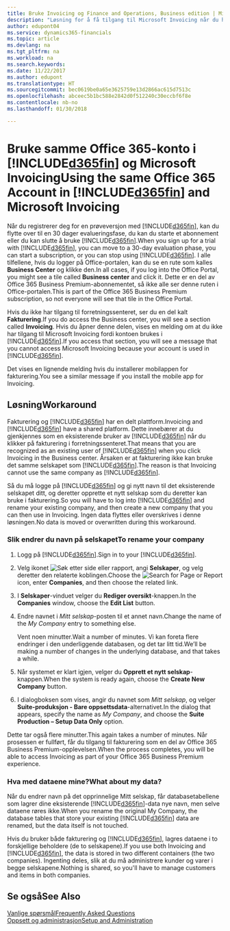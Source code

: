 ```yaml
---
title: Bruke Invoicing og Finance and Operations, Business edition | Microsoft-dokumentasjon
description: "Løsning for å få tilgang til Microsoft Invoicing når du har registrert deg for Dynamics 365 for Finance and Operations, Business edition."
author: edupont04
ms.service: dynamics365-financials
ms.topic: article
ms.devlang: na
ms.tgt_pltfrm: na
ms.workload: na
ms.search.keywords: 
ms.date: 11/22/2017
ms.author: edupont
ms.translationtype: HT
ms.sourcegitcommit: bec0619be0a65e3625759e13d2866ac615d7513c
ms.openlocfilehash: abceec5b1bc588e2842d0f512240c30eccbf6f8e
ms.contentlocale: nb-no
ms.lasthandoff: 01/30/2018

---
```

# <a name="using-the-same-office-365-account-in-included365finincludesd365finlongmdmd-and-microsoft-invoicing"></a><span data-ttu-id="27fb7-103">Bruke samme Office 365-konto i [!INCLUDE[d365fin](includes/d365fin_long_md.md)] og Microsoft Invoicing</span><span class="sxs-lookup"><span data-stu-id="27fb7-103">Using the same Office 365 Account in [!INCLUDE[d365fin](includes/d365fin_long_md.md)] and Microsoft Invoicing</span></span>
<span data-ttu-id="27fb7-104">Når du registrerer deg for en prøveversjon med [!INCLUDE[d365fin](includes/d365fin_md.md)], kan du flytte over til en 30 dager evalueringsfase, du kan du starte et abonnement eller du kan slutte å bruke [!INCLUDE[d365fin](includes/d365fin_md.md)].</span><span class="sxs-lookup"><span data-stu-id="27fb7-104">When you sign up for a trial with [!INCLUDE[d365fin](includes/d365fin_md.md)], you can move to a 30-day evaluation phase, you can start a subscription, or you can stop using [!INCLUDE[d365fin](includes/d365fin_md.md)].</span></span> <span data-ttu-id="27fb7-105">I alle tilfellene, hvis du logger på Office-portalen, kan du se en rute som kalles **Business Center** og klikke den.</span><span class="sxs-lookup"><span data-stu-id="27fb7-105">In all cases, if you log into the Office Portal, you might see a tile called **Business center** and click it.</span></span> <span data-ttu-id="27fb7-106">Dette er en del av Office 365 Business Premium-abonnementet, så ikke alle ser denne ruten i Office-portalen.</span><span class="sxs-lookup"><span data-stu-id="27fb7-106">This is part of the Office 365 Business Premium subscription, so not everyone will see that tile in the Office Portal.</span></span>  

<span data-ttu-id="27fb7-107">Hvis du ikke har tilgang til forretningssenteret, ser du en del kalt **Fakturering**.</span><span class="sxs-lookup"><span data-stu-id="27fb7-107">If you do access the Business center, you will see a section called **Invoicing**.</span></span> <span data-ttu-id="27fb7-108">Hvis du åpner denne delen, vises en melding om at du ikke har tilgang til Microsoft Invoicing fordi kontoen brukes i [!INCLUDE[d365fin](includes/d365fin_md.md)].</span><span class="sxs-lookup"><span data-stu-id="27fb7-108">If you access that section, you will see a message that you cannot access Microsoft Invoicing because your account is used in [!INCLUDE[d365fin](includes/d365fin_md.md)].</span></span>  

<span data-ttu-id="27fb7-109">Det vises en lignende melding hvis du installerer mobilappen for fakturering.</span><span class="sxs-lookup"><span data-stu-id="27fb7-109">You see a similar message if you install the mobile app for Invoicing.</span></span>  

## <a name="workaround"></a><span data-ttu-id="27fb7-110">Løsning</span><span class="sxs-lookup"><span data-stu-id="27fb7-110">Workaround</span></span>
<span data-ttu-id="27fb7-111">Fakturering og [!INCLUDE[d365fin](includes/d365fin_md.md)] har en delt plattform.</span><span class="sxs-lookup"><span data-stu-id="27fb7-111">Invoicing and [!INCLUDE[d365fin](includes/d365fin_md.md)] have a shared platform.</span></span> <span data-ttu-id="27fb7-112">Dette innebærer at du gjenkjennes som en eksisterende bruker av [!INCLUDE[d365fin](includes/d365fin_md.md)] når du klikker på fakturering i forretningssenteret.</span><span class="sxs-lookup"><span data-stu-id="27fb7-112">That means that you are recognized as an existing user of [!INCLUDE[d365fin](includes/d365fin_md.md)] when you click Invoicing in the Business center.</span></span> <span data-ttu-id="27fb7-113">Årsaken er at fakturering ikke kan bruke det samme selskapet som [!INCLUDE[d365fin](includes/d365fin_md.md)].</span><span class="sxs-lookup"><span data-stu-id="27fb7-113">The reason is that Invoicing cannot use the same company as [!INCLUDE[d365fin](includes/d365fin_md.md)].</span></span>  

<span data-ttu-id="27fb7-114">Så du må logge på [!INCLUDE[d365fin](includes/d365fin_md.md)] og gi nytt navn til det eksisterende selskapet ditt, og deretter opprette et nytt selskap som du deretter kan bruke i fakturering.</span><span class="sxs-lookup"><span data-stu-id="27fb7-114">So you will have to log into [!INCLUDE[d365fin](includes/d365fin_md.md)] and rename your existing company, and then create a new company that you can then use in Invoicing.</span></span> <span data-ttu-id="27fb7-115">Ingen data flyttes eller overskrives i denne løsningen.</span><span class="sxs-lookup"><span data-stu-id="27fb7-115">No data is moved or overwritten during this workaround.</span></span>

### <a name="to-rename-your-company"></a><span data-ttu-id="27fb7-116">Slik endrer du navn på selskapet</span><span class="sxs-lookup"><span data-stu-id="27fb7-116">To rename your company</span></span>
1.  <span data-ttu-id="27fb7-117">Logg på [!INCLUDE[d365fin](includes/d365fin_md.md)].</span><span class="sxs-lookup"><span data-stu-id="27fb7-117">Sign in to your [!INCLUDE[d365fin](includes/d365fin_md.md)].</span></span>  
2.  <span data-ttu-id="27fb7-118">Velg ikonet ![Søk etter side eller rapport](media/ui-search/search_small.png "Søk etter side eller rapport"), angi **Selskaper**, og velg deretter den relaterte koblingen.</span><span class="sxs-lookup"><span data-stu-id="27fb7-118">Choose the ![Search for Page or Report](media/ui-search/search_small.png "Search for Page or Report icon") icon, enter **Companies**, and then choose the related link.</span></span>  
3.  <span data-ttu-id="27fb7-119">I **Selskaper**-vinduet velger du **Rediger oversikt**-knappen.</span><span class="sxs-lookup"><span data-stu-id="27fb7-119">In the **Companies** window, choose the **Edit List** button.</span></span>  
4.  <span data-ttu-id="27fb7-120">Endre navnet i *Mitt selskap*-posten til et annet navn.</span><span class="sxs-lookup"><span data-stu-id="27fb7-120">Change the name of the *My Company* entry to something else.</span></span>  

    <span data-ttu-id="27fb7-121">Vent noen minutter.</span><span class="sxs-lookup"><span data-stu-id="27fb7-121">Wait a number of minutes.</span></span> <span data-ttu-id="27fb7-122">Vi kan foreta flere endringer i den underliggende databasen, og det tar litt tid.</span><span class="sxs-lookup"><span data-stu-id="27fb7-122">We’ll be making a number of changes in the underlying database, and that takes a while.</span></span>
5.  <span data-ttu-id="27fb7-123">Når systemet er klart igjen, velger du **Opprett et nytt selskap**-knappen.</span><span class="sxs-lookup"><span data-stu-id="27fb7-123">When the system is ready again, choose the **Create New Company** button.</span></span>  
6.  <span data-ttu-id="27fb7-124">I dialogboksen som vises, angir du navnet som *Mitt selskap*, og velger **Suite-produksjon - Bare oppsettsdata**-alternativet.</span><span class="sxs-lookup"><span data-stu-id="27fb7-124">In the dialog that appears, specify the name as *My Company*, and choose the **Suite Production – Setup Data Only** option.</span></span>  

<span data-ttu-id="27fb7-125">Dette tar også flere minutter.</span><span class="sxs-lookup"><span data-stu-id="27fb7-125">This again takes a number of minutes.</span></span> <span data-ttu-id="27fb7-126">Når prosessen er fullført, får du tilgang til fakturering som en del av Office 365 Business Premium-opplevelsen.</span><span class="sxs-lookup"><span data-stu-id="27fb7-126">When the process completes, you will be able to access Invoicing as part of your Office 365 Business Premium experience.</span></span>  

### <a name="what-about-my-data"></a><span data-ttu-id="27fb7-127">Hva med dataene mine?</span><span class="sxs-lookup"><span data-stu-id="27fb7-127">What about my data?</span></span>
<span data-ttu-id="27fb7-128">Når du endrer navn på det opprinnelige Mitt selskap, får databasetabellene som lagrer dine eksisterende [!INCLUDE[d365fin](includes/d365fin_md.md)]-data nye navn, men selve dataene røres ikke.</span><span class="sxs-lookup"><span data-stu-id="27fb7-128">When you rename the original My Company, the database tables that store your existing [!INCLUDE[d365fin](includes/d365fin_md.md)] data are renamed, but the data itself is not touched.</span></span>  

<span data-ttu-id="27fb7-129">Hvis du bruker både fakturering og [!INCLUDE[d365fin](includes/d365fin_md.md)], lagres dataene i to forskjellige beholdere (de to selskapene).</span><span class="sxs-lookup"><span data-stu-id="27fb7-129">If you use both Invoicing and [!INCLUDE[d365fin](includes/d365fin_md.md)], the data is stored in two different containers (the two companies).</span></span> <span data-ttu-id="27fb7-130">Ingenting deles, slik at du må administrere kunder og varer i begge selskapene.</span><span class="sxs-lookup"><span data-stu-id="27fb7-130">Nothing is shared, so you'll have to manage customers and items in both companies.</span></span>  

## <a name="see-also"></a><span data-ttu-id="27fb7-131">Se også</span><span class="sxs-lookup"><span data-stu-id="27fb7-131">See Also</span></span>
[<span data-ttu-id="27fb7-132">Vanlige spørsmål</span><span class="sxs-lookup"><span data-stu-id="27fb7-132">Frequently Asked Questions</span></span>](across-faq.md)  
[<span data-ttu-id="27fb7-133">Oppsett og administrasjon</span><span class="sxs-lookup"><span data-stu-id="27fb7-133">Setup and Administration</span></span>](admin-setup-and-administration.md)  

